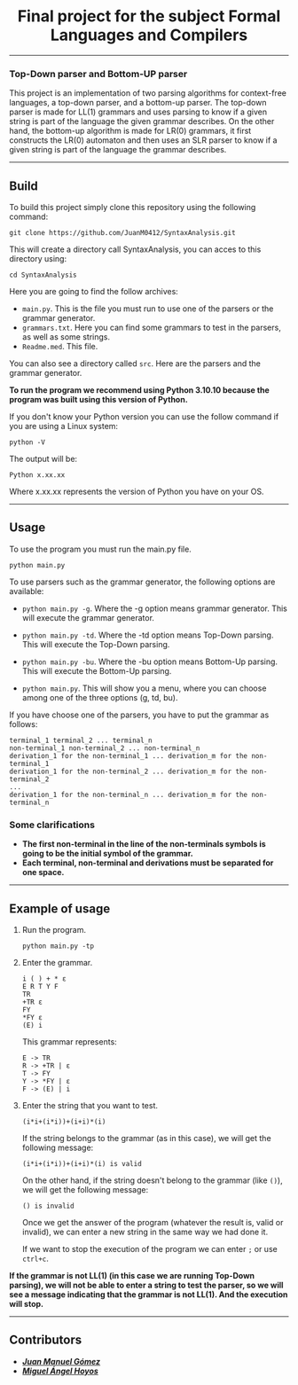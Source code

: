 <div align="center">

# Final project for the subject Formal Languages and Compilers

</div>

***

### Top-Down parser and Bottom-UP parser
This project is an implementation of two parsing algorithms for context-free languages, a top-down parser, and a bottom-up parser. The top-down parser is made for LL(1) grammars and uses parsing to know if a given string is part of the language the given grammar describes. On the other hand, the bottom-up algorithm is made for LR(0) grammars, it first constructs the LR(0) automaton and then uses an SLR parser to know if a given string is part of the language the grammar describes.

***

## Build
To build this project simply clone this repository using the following command:
```
git clone https://github.com/JuanM0412/SyntaxAnalysis.git
```
This will create a directory call SyntaxAnalysis, you can acces to this directory using:
```
cd SyntaxAnalysis
```
Here you are going to find the follow archives:

* `main.py`. This is the file you must run to use one of the parsers or the grammar generator.
* `grammars.txt`. Here you can find some grammars to test in the parsers, as well as some strings.
* `Readme.med`. This file.

You can also see a directory called `src`. Here are the parsers and the grammar generator.

**To run the program we recommend using Python 3.10.10 because the program was built using this version of Python.**

If you don't know your Python version you can use the follow command if you are using a Linux system:
```
python -V
```
The output will be:
```
Python x.xx.xx
```
Where x.xx.xx represents the version of Python you have on your OS.

***

## Usage
To use the program you must run the main.py file.
```
python main.py
```
To use parsers such as the grammar generator, the following options are available:

* `python main.py -g`. Where the -g option means grammar generator. This will execute the grammar generator.

* `python main.py -td`. Where the -td option means Top-Down parsing. This will execute the Top-Down parsing.

* `python main.py -bu`. Where the -bu option means Bottom-Up parsing. This will execute the Bottom-Up parsing.

* `python main.py`. This will show you a menu, where you can choose among one of the three options (g, td, bu).

If you have choose one of the parsers, you have to put the grammar as follows:
```
terminal_1 terminal_2 ... terminal_n
non-terminal_1 non-terminal_2 ... non-terminal_n
derivation_1 for the non-terminal_1 ... derivation_m for the non-terminal_1
derivation_1 for the non-terminal_2 ... derivation_m for the non-terminal_2
...
derivation_1 for the non-terminal_n ... derivation_m for the non-terminal_n
```

### Some clarifications
* **The first non-terminal in the line of the non-terminals symbols is going to be the initial symbol of the grammar.**
* **Each terminal, non-terminal and derivations must be separated for one space.**

***

## Example of usage
1. Run the program. 
    ```
    python main.py -tp
    ```
2. Enter the grammar.
    ```
    i ( ) + * ε
    E R T Y F
    TR
    +TR ε
    FY
    *FY ε
    (E) i
    ```
    This grammar represents:
    ```
    E -> TR
    R -> +TR | ε
    T -> FY
    Y -> *FY | ε
    F -> (E) | i
    ```
3. Enter the string that you want to test.
    ```
    (i*i+(i*i))+(i+i)*(i)
    ```
    If the string belongs to the grammar (as in this case), we will get the following message:
    ```
    (i*i+(i*i))+(i+i)*(i) is valid
    ```
    On the other hand, if the string doesn't belong to the grammar (like `()`), we will get the following message:
    ```
    () is invalid
    ```
    Once we get the answer of the program (whatever the result is, valid or invalid), we can enter a new string in the same way we had done it.

    If we want to stop the execution of the program we can enter `;` or use `ctrl+c`.

**If the grammar is not LL(1) (in this case we are running Top-Down parsing), we will not be able to enter a string to test the parser, so we will see a message indicating that the grammar is not LL(1). And the execution will stop.**

***

## Contributors
* ***[Juan Manuel Gómez](https://github.com/JuanM0412)***
* ***[Miguel Ángel Hoyos](https://github.com/miguelhoyosve)***
